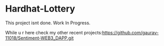 # Hardhat-Lottery

This project isnt done. Work In Progress.


While u r here check my other recent projects:https://github.com/gaurav-11018/Sentiment-WEB3_DAPP.git
